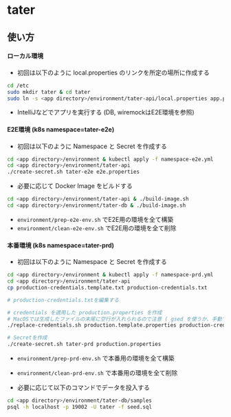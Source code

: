 # tater

## 使い方

#### ローカル環境

* 初回は以下のように local.properties のリンクを所定の場所に作成する

```bash
cd /etc
sudo mkdir tater & cd tater
sudo ln -s <app directory>/environment/tater-api/local.properties app.properties
```

* IntelliJなどでアプリを実行する (DB, wiremockはE2E環境を参照)

#### E2E環境 (k8s namespace=tater-e2e)

* 初回は以下のように Namespace と Secret を作成する

```bash
cd <app directory>/environment & kubectl apply -f namespace-e2e.yml
cd <app directory>/environment/tater-api
./create-secret.sh tater-e2e e2e.properties
```

* 必要に応じて Docker Image をビルドする

```bash
cd <app directory>/environment/tater-api & ./build-image.sh
cd <app directory>/environment/tater-db & ./build-image.sh
```

* `environment/prep-e2e-env.sh` でE2E用の環境を全て構築
* `environment/clean-e2e-env.sh` でE2E用の環境を全て削除

#### 本番環境 (k8s namespace=tater-prd)

* 初回は以下のように Namespace と Secret を作成する

```bash
cd <app directory>/environment & kubectl apply -f namespace-prd.yml
cd <app directory>/environment/tater-api
cp production-credentials.template.txt production-credentials.txt

# production-credentials.txtを編集する

# credentials を適用した production.properties を作成
# MacOSでは生成したファイルの末尾に空行が入れられるので注意 ( gsed を使うか、手動で空行を消すこと)
./replace-credentials.sh production.template.properties production-credentials.txt production.properties

# Secretを作成
./create-secret.sh tater-prd production.properties
```

* `environment/prep-prd-env.sh` で本番用の環境を全て構築
* `environment/clean-prd-env.sh` で本番用の環境を全て削除

* 必要に応じて以下のコマンドでデータを投入する

```bash
cd <app directory>/environment/tater-db/samples
psql -h localhost -p 19002 -U tater -f seed.sql
```